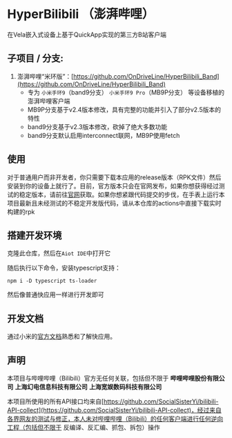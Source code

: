 # HyperBilibili （澎湃哔哩）
在Vela嵌入式设备上基于QuickApp实现的第三方B站客户端

## 子项目 / 分支:
1. 澎湃哔哩“米环版”：[https://github.com/OnDriveLine/HyperBilibili_Band](https://github.com/OnDriveLine/HyperBilibili_Band)
    - 专为 `小米手环9`（band9分支） `小米手环9 Pro`（MB9P分支） 等设备移植的澎湃哔哩客户端
    - MB9P分支基于v2.4版本修改，具有完整的功能并引入了部分v2.5版本的特性
    - band9分支基于v2.3版本修改，砍掉了绝大多数功能
    - band9分支默认启用interconnect联网，MB9P使用fetch


## 使用
对于普通用户而非开发者，你只需要下载本应用的release版本（RPK文件）然后安装到你的设备上就行了。目前，官方版本只会在官网发布，如果你想获得经过测试的稳定版本，请前往[官网](https://hyperbili.astralsight.space)获取。如果你想紧跟代码提交的步伐，在手表上运行本项目最新且未经测试的不稳定开发版代码，请从本仓库的actions中直接下载实时构建的rpk

## 搭建开发环境

克隆此仓库，然后在`Aiot IDE`中打开它

随后执行以下命令，安装typescript支持：

`npm i -D typescript ts-loader`

然后像普通快应用一样进行开发即可

## 开发文档

通过小米的[官方文档](https://iot.mi.com/vela/quickapp)熟悉和了解快应用。

## 声明
本项目与哔哩哔哩（Bilibili）官方无任何关联，包括但不限于 **哔哩哔哩股份有限公司** **上海幻电信息科技有限公司** **上海宽娱数码科技有限公司**

本项目所使用的所有API接口均来自[https://github.com/SocialSisterYi/bilibili-API-collect](https://github.com/SocialSisterYi/bilibili-API-collect)，经过来自各界网友的测试与修正，本人未对哔哩哔哩（Bilibili）的任何客户端进行任何逆向工程（包括但不限于 反编译、反汇编、抓包、拆包）操作
